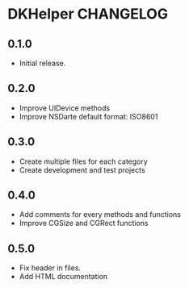 # DKHelper CHANGELOG

## 0.1.0

- Initial release.

## 0.2.0

- Improve UIDevice methods
- Improve NSDarte default format: ISO8601 

## 0.3.0

- Create multiple files for each category
- Create development and test projects

## 0.4.0

- Add comments for every methods and functions
- Improve CGSize and CGRect functions

## 0.5.0

- Fix header in files.
- Add HTML documentation
